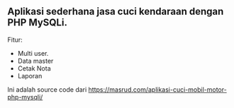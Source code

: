 Aplikasi sederhana jasa cuci kendaraan dengan PHP MySQLi.
---
Fitur:
- Multi user.
- Data master
- Cetak Nota
- Laporan

Ini adalah source code dari https://masrud.com/aplikasi-cuci-mobil-motor-php-mysqli/
